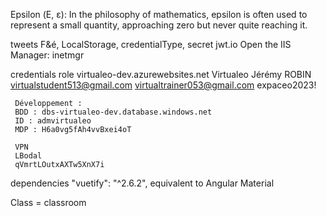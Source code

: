 Epsilon (Ε, ε): In the philosophy of mathematics, epsilon is often used to represent a small quantity, approaching zero but never quite reaching it.


tweets 
     F&é, LocalStorage, credentialType, secret jwt.io
     Open the IIS Manager: inetmgr
     
credentials                                       role
     virtualeo-dev.azurewebsites.net
     Virtualeo
     Jérémy ROBIN
     virtualstudent513@gmail.com
     virtualtrainer053@gmail.com
     expaceo2023!

     Développement :
     BDD : dbs-virtualeo-dev.database.windows.net
     ID : admvirtualeo
     MDP : H6a0vg5fAh4vvBxei4oT

     VPN
     LBodal
     qVmrtLOutxAXTw5XnX7i

dependencies
     "vuetify": "^2.6.2",  equivalent to Angular Material

Class = classroom
